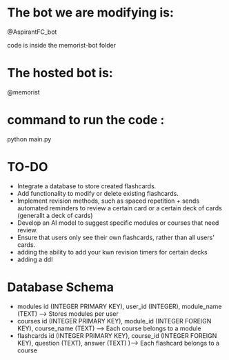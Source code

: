 # The bot we are modifying is:  
@AspirantFC_bot  

code is inside the memorist-bot folder

# The hosted bot is:  
@memorist  

# command to run the code : 

python main.py

# TO-DO
* Integrate a database to store created flashcards.
* Add functionality to modify or delete existing flashcards.
* Implement revision methods, such as spaced repetition + sends automated reminders to review a certain card or a certain deck of cards (generallt a deck of cards) 
* Develop an AI model to suggest specific modules or courses that need review.
* Ensure that users only see their own flashcards, rather than all users' cards.
* adding the ability to add your kwn revision timers for certain decks
* adding a ddl

#  Database Schema

* modules	id (INTEGER PRIMARY KEY), user_id (INTEGER), module_name (TEXT)	 --> Stores modules per user
* courses	id (INTEGER PRIMARY KEY), module_id (INTEGER FOREIGN KEY), course_name (TEXT) -->	Each course belongs to a module
* flashcards	id (INTEGER PRIMARY KEY), course_id (INTEGER FOREIGN KEY), question (TEXT), answer (TEXT)	)--> Each flashcard belongs to a course
